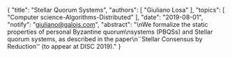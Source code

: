 {
    "title": "Stellar Quorum Systems",
    "authors": [
        "Giuliano Losa"
    ],
    "topics": [
        "Computer science-Algorithms-Distributed"
    ],
    "date": "2019-08-01",
    "notify": "giuliano@galois.com",
    "abstract": "\nWe formalize the static properties of personal Byzantine quorum\nsystems (PBQSs) and Stellar quorum systems, as described in the paper\n``Stellar Consensus by Reduction'' (to appear at DISC 2019)."
}